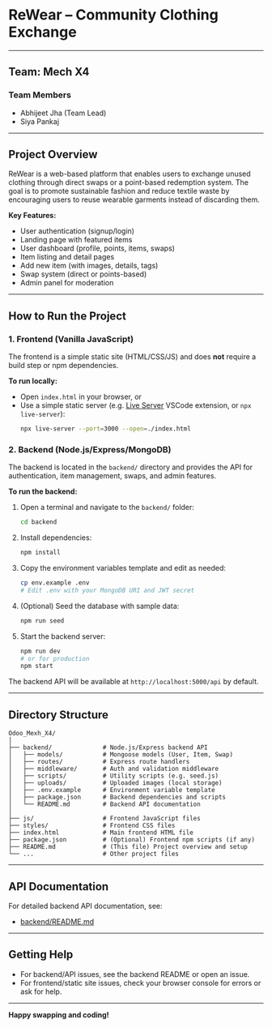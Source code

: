 # ReWear – Community Clothing Exchange

---

## Team: Mech X4

### Team Members
- Abhijeet Jha (Team Lead)
- Siya Pankaj

---

## Project Overview
ReWear is a web-based platform that enables users to exchange unused clothing through direct swaps or a point-based redemption system. The goal is to promote sustainable fashion and reduce textile waste by encouraging users to reuse wearable garments instead of discarding them.

**Key Features:**
- User authentication (signup/login)
- Landing page with featured items
- User dashboard (profile, points, items, swaps)
- Item listing and detail pages
- Add new item (with images, details, tags)
- Swap system (direct or points-based)
- Admin panel for moderation

---

## How to Run the Project

### 1. **Frontend (Vanilla JavaScript)**
The frontend is a simple static site (HTML/CSS/JS) and does **not** require a build step or npm dependencies.

**To run locally:**
- Open `index.html` in your browser, or
- Use a simple static server (e.g. [Live Server](https://marketplace.visualstudio.com/items?itemName=ritwickdey.LiveServer) VSCode extension, or `npx live-server`):
  ```bash
  npx live-server --port=3000 --open=./index.html
  ```

### 2. **Backend (Node.js/Express/MongoDB)**
The backend is located in the `backend/` directory and provides the API for authentication, item management, swaps, and admin features.

**To run the backend:**
1. Open a terminal and navigate to the `backend/` folder:
   ```bash
   cd backend
   ```
2. Install dependencies:
   ```bash
   npm install
   ```
3. Copy the environment variables template and edit as needed:
   ```bash
   cp env.example .env
   # Edit .env with your MongoDB URI and JWT secret
   ```
4. (Optional) Seed the database with sample data:
   ```bash
   npm run seed
   ```
5. Start the backend server:
   ```bash
   npm run dev
   # or for production
   npm start
   ```

The backend API will be available at `http://localhost:5000/api` by default.

---

## Directory Structure

```
Odoo_Mexh_X4/
│
├── backend/              # Node.js/Express backend API
│   ├── models/           # Mongoose models (User, Item, Swap)
│   ├── routes/           # Express route handlers
│   ├── middleware/       # Auth and validation middleware
│   ├── scripts/          # Utility scripts (e.g. seed.js)
│   ├── uploads/          # Uploaded images (local storage)
│   ├── .env.example      # Environment variable template
│   ├── package.json      # Backend dependencies and scripts
│   └── README.md         # Backend API documentation
│
├── js/                   # Frontend JavaScript files
├── styles/               # Frontend CSS files
├── index.html            # Main frontend HTML file
├── package.json          # (Optional) Frontend npm scripts (if any)
├── README.md             # (This file) Project overview and setup
└── ...                   # Other project files
```

---

## API Documentation

For detailed backend API documentation, see:
- [backend/README.md](./backend/README.md)

---

## Getting Help
- For backend/API issues, see the backend README or open an issue.
- For frontend/static site issues, check your browser console for errors or ask for help.

---

**Happy swapping and coding!** 